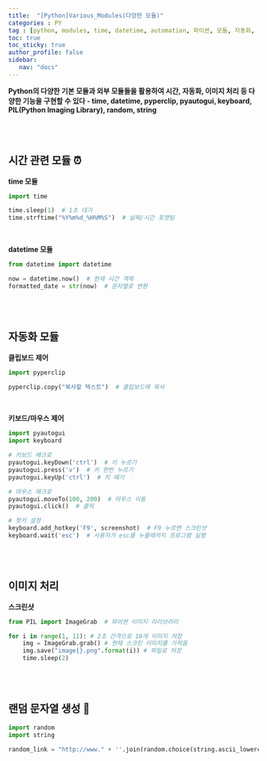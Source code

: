 ```yaml
---
title:  "[Python]Various_Modules(다양한 모듈)"
categories : PY
tag : [python, modules, time, datetime, automation, 파이썬, 모듈, 자동화, 시간]
toc: true
toc_sticky: true
author_profile: false
sidebar:
   nav: "docs"
---
```




**Python의 다양한 기본 모듈과 외부 모듈들을 활용하여 시간, 자동화, 이미지 처리 등 다양한 기능을 구현할 수 있다 - time, datetime, pyperclip, pyautogui, keyboard, PIL(Python Imaging Library), random, string**

<br>

<br>

## 시간 관련 모듈 ⏰

**time 모듈**

```python
import time

time.sleep(1)  # 1초 대기
time.strftime("%Y%m%d_%H%M%S")  # 날짜/시간 포맷팅
```

<br>

**datetime 모듈**

```python
from datetime import datetime

now = datetime.now()  # 현재 시간 객체
formatted_date = str(now)  # 문자열로 변환
```

<br>

<br>

## 자동화 모듈

**클립보드 제어**

```python
import pyperclip

pyperclip.copy("복사할 텍스트")  # 클립보드에 복사
```

<br>

**키보드/마우스 제어**

```python
import pyautogui
import keyboard

# 키보드 매크로
pyautogui.keyDown('ctrl')  # 키 누르기
pyautogui.press('v')  # 키 한번 누르기
pyautogui.keyUp('ctrl')  # 키 떼기

# 마우스 매크로
pyautogui.moveTo(100, 200)  # 마우스 이동
pyautogui.click()  # 클릭

# 핫키 설정
keyboard.add_hotkey('F9', screenshot)  # F9 누르면 스크린샷
keyboard.wait('esc')  # 사용자가 esc를 누를때까지 프로그램 실행
```

<br>

<br>

## 이미지 처리 

**스크린샷**

```python
from PIL import ImageGrab  # 파이썬 이미지 라이브러리

for i in range(1, 11): # 2초 간격으로 10개 이미지 저장
    img = ImageGrab.grab() # 현재 스크린 이미지를 가져옴
    img.save("image{}.png".format(i)) # 파일로 저장
    time.sleep(2)	
```

<br>

<br>

## 랜덤 문자열 생성 🎲

```python
import random
import string

random_link = "http://www." + ''.join(random.choice(string.ascii_lowercase) for i in range(10)) + ".com" # 아스키코드 소문자 랜덤 10자 작성
```



